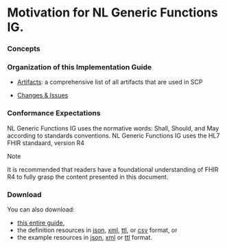 
# Motivation for NL Generic Functions IG.
<!-- Rising healthcare costs are unsustainable in the long term. By making healthcare more efficient, we can ensure the sustainability of healthcare systems, safeguarding access to care for future generations. In The Netherlands, many patients visit multiple practitioners during their treatment, at different organizations. Continuous care coordination and/or collaboration comes with high costs. Currently, these practitioners either handover the patient to a different care-provider or practitioners use the same IT-system for collaboration. Both methods have severe disadvantages. 

Using the Dutch handover-process, it requires the initiating party to write a hand-over-letter, collect and send data. The 'receiving' party has to read this letter and decide what to do with the data; either reconciliate (copy) the data in their own system or discard the data. The receiving party is often required to send back a 'discharge' letter after treatment. The process of handovers involves a significant amount of administrative work. When two practitioners would like to collaborate (back and forth) using this handover-process, the administrative burden increases because data might be duplicated at every handover. When more than two parties are involved in a collaboration, the handover-process is even more challenging to coordinate care and relevant/up-to-date data.
When practitioners of different organizations use the same IT-system, collaboration is often a lot easier. These systems (e.g. a regio-wide implemented EHR or a care network/collaboration platform) usually provides members of the careteam functionality to share medical records, to communicate and to coordinate/plan care activities for a patient. The downside of these systems is that every participant of the careteam has to use that same system. In The Netherlands, many care organizations participate in multiple organization-associations. Implementing an IT-system in a group of care-organizations can be challenging and often results in a lock-in with that vendor. In some organizations, different systems have been implemented for multiple organization-affiliations. This already leads to multiple care-network-platforms that a practitioner has to use, in addition to the EHR. Switching between different applications decreases productivity and practitioner-satisfaction. Using multiple (collaboration) systems also create new silo's of disconnected medical data for a patient.

Shared Care Planning (SCP) provides the structures and transactions for care planning, collaboration between practitioners by cross-organizational ordering processes, data localization and authorization of members involved in the careteam of a patient. Improved collaboration between different types of care providers (e.g. GP, homecare or hospitals) should improve efficiency in hybrid or network-care settings. It should lower the administrative burden for practitioners without having to switch to auxillary collaboration-systems. For practitioners and patients, Shared Care Planning provides an overview of related activities and participants in a care plan and care team. Shared Care Planning lowers the barriers that may exists between care organisations. Cross-organization referrals, communication or data access should be as simple and ubiquitous as a practitioner would do within a single care organization. -->

### Concepts
<!-- In order to create a standard for cross-organizational workflow and data access, we'll set some guiding principles:
- Data at the source system remains the single-point-of-truth. Data may be copied from one to the other organization, but these copies are just to reduce operational dependencies (i.e. cache). An update should be always be applied on the original instance.
- Shared Care Planning builds on international standards HL7 FHIR and IHE profiles. It is basically a selection (not an extension) of existing specifications which are used/combined to create a guide for cross-organizational workflow and data access.
- Care providers should not need a central facility/platform to use Shared Care Planning. For various reasons (privacy, security, commercial, high availability) you could argue that you don't want to be dependant on a single service or vendor. Shared Care Planning should support such a federated IT landscape. 

The 'care network' within Shared Care Planning is formed by a FHIR **CarePlan** that references FHIR **Tasks** and vice versa. New participants or, e.g., the FHIR endpoint of a participant can be found by using a **care services** directory. Participants of a CarePlan or Tasks are always **notified** of updates. For privacy *and security* reasons, the Patient can be asked to approve certain changes in Tasks or CarePlans.

#### CarePlan
SCP builds upon the IHE 'Dynamic Care Planning' profile ([IHE-DCP](https://wiki.ihe.net/index.php/Dynamic_Care_Planning_(DCP))). A Shared Care Planning-CarePlan (SCP-CarePlan) contains the activities (Tasks) that were used for requests/referrals in the context of one or more related conditions and/or goals. The participants of these requests are consolidated as the 'care network' of the patient. A SCP-CarePlan participant can active or inactive, depending on the state of the requests/referrals. Active participants in the SCP-CarePlan should be able to access relevant data at all other participants.
This implementation guide does not assume a SCP-CarePlan to be the one and only CarePlan for a patient; every care provider may have a seperate detailed CarePlan or EpisodeOfCare. 
Whenever a SCP-CarePlan is created or updated, all stakeholders are notified.

#### Workflow
Activities in the CarePlan are represented by FHIR Tasks. These Tasks are communicated between a requester and a performer using the [FHIR Workflow Management Communication patterns](https://hl7.org/fhir/R4/workflow-management.html). 

The main premise of SCP is that all Tasks should refer to the same CarePlan, as long as they are related to one or more associated conditions or goals. The requesters and performers of all Tasks are consolidated as the CarePlan participants or a 'care network' of that patient. A performer shall be added as a careplan participant as soon as it accepts a SCP-Task with the intent to order (accepting 'proposal-Tasks' does not lead to CarePlan-membership). The patient should be informed (using the notification framework) or should actively approve this change (using the workflow framework). Being a participant in a CarePlan may be used for data localization and autorization (to read healthcare data from other careplan participants or to invite new participants). Whenever a SCP-Task is created or updated, all Task stakeholders are notified.

#### Care Services
In order to address a (potential) performer, a directory of care services and technical endpoints is required. [IHE mobile Care Service Discovery](https://profiles.ihe.net/ITI/mCSD/ImplementationGuide/ihe.iti.mcsd|3.9.0) specifies such a directory: 
- FHIR Organizations specify care providers and departments within that care provider. 
- FHIR HealthcareServices and/or FHIR PractitionerRole may be used to specify which services are offered by an organization.
- FHIR Locations specify the physical location where a HealthcareService, PractitionerRole or Organization offers services 
- FHIR Endpoints specify the technical location (url) for communication or data exchange.

When a practitioner is creating a Task, it will query the care services directory for the service-type that is requested, possibily within some geographical boundaries (using Location). Once a HealthcareService, PractitionerRole or Organization is selected, a system should lookup the appropriate endpoint/url to send a Task or notification.

SCP does not specify the geographical area of a care service directory. It could cover a small region or multiple countries. A broad scope could improve collaboration between practitioners for patients that are temporarily living abroad, near country borders, suffer from a rare disease or require highly specialized care.

#### Notifications
The [FHIR Workflow Mangement Communication patterns](https://hl7.org/fhir/R4/workflow-management.html) specify that a Task could either 'live' at the requester, performer or a broker (pattern [F](https://hl7.org/fhir/R4/workflow-management.html#optionf), [G](https://hl7.org/fhir/R4/workflow-management.html#optiong) or [H](https://hl7.org/fhir/R4/workflow-management.html#optionh)). For some steps in these workflow patterns, a notification mechanism is needed (SCP does not use 'polling'; we'll come back to this later). SCP uses the [Topic-based, out-of-band/server managed subscription framework from the FHIR R6 specifications](https://build.fhir.org/subscriptions.html). In order to implement this in FHIR version R4, the [Subscriptions R5 Backport for R4](https://hl7.org/fhir/uv/subscriptions-backport/) is used. This subscription framework provides a way to create very reliable organization-to-organization communication using ordinary http-requests. This server-managed-subscription-framework does not require up-front registration of clients or subscriptions making it very flexible to create and assign a Task to a HealthcareService, PractitionerRole or Organization. -->

### Organization of this Implementation Guide

<!-- - [CarePlan](./careplan.html)
    - [Updating CarePlan and CareTeam](./careplan.html#updates)
    - [Getting data from CarePlan participants](./careplan.html#data-localization)
    - [Authorizing CarePlan participants](./careplan.html#authorization)
- [Tasks](./task.html)
    - [Basic Request workflow](./task.html#basic-request-workflow)
    - [Request workflow with additional response workflow](./task.html#request-response-workflow)
- [Care Services](./care-services.html)
- [Notifications](./notification.html)
- [Authorization](./authorization.html)

- Use Cases/Examples

    - [Enroll patient in home monitoring](./usecase-enrollment.html)
    - [Get data for home care](./usecase-view-all-data.html)
    - [Referral/Nursing handoff](./usecase-nursing-handoff.html) -->

- [Artifacts](./artifacts.html): a comprehensive list of all artifacts that are used in SCP 

- [Changes & Issues](history.html)


<!-- ### Glossary
- Personally Identifiable Information (PII) 
- Protected Health Information (PHI)
- FHIR
- HL7
- IHE -->


### Conformance Expectations

NL Generic Functions IG uses the normative words: Shall, Should, and May according to standards conventions. 
NL Generic Functions IG uses the HL7 FHIR standaard, version R4

> [!NOTE]
> It is recommended that readers have a foundational understanding of FHIR R4 to fully grasp the content presented in this document. 



<!-- add other conventions -->

### Download 

You can also download:

* [this entire guide](full-ig.zip),
* the definition resources in [json](definitions.json.zip), [xml](definitions.xml.zip), [ttl](definitions.ttl.zip), or [csv](csvs.zip) format, or
* the example resources in [json](examples.json.zip), [xml](examples.xml.zip) or [ttl](examples.ttl.zip) format.

